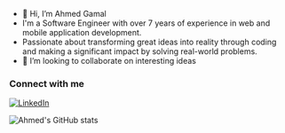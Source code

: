 - 👋 Hi, I’m Ahmed Gamal 
- I'm a Software Engineer with over 7 years of experience in web and mobile application development.
- Passionate about transforming great ideas into reality through coding and making a significant impact by solving real-world problems.
- 💞️ I’m looking to collaborate on interesting ideas 

<h3>Connect with me</h3>
<a href="https://www.linkedin.com/in/ahmedgamall/" target="_blank">
    <img src="https://img.shields.io/badge/LinkedIn-0077B5?style=for-the-badge&logo=linkedin&logoColor=white" alt="LinkedIn">
</a>

![Ahmed's GitHub stats](https://github-readme-stats.vercel.app/api?username=iahmedgamal&show_icons=true&theme=transparent&layout=compact&hide=cache_seconds=86400)
